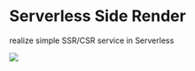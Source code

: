 # Serverless Side Render

realize simple SSR/CSR service in Serverless

![](https://gw.alicdn.com/tfs/TB1wfPfzeH2gK0jSZFEXXcqMpXa-1874-262.png)